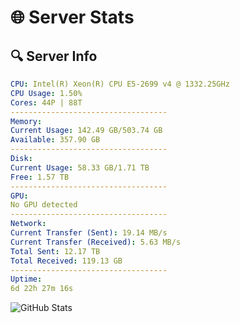# 🌐 Server Stats
## 🔍 Server Info
```yaml
CPU: Intel(R) Xeon(R) CPU E5-2699 v4 @ 1332.25GHz
CPU Usage: 1.50%
Cores: 44P | 88T
-----------------------------------
Memory:
Current Usage: 142.49 GB/503.74 GB
Available: 357.90 GB
-----------------------------------
Disk:
Current Usage: 58.33 GB/1.71 TB
Free: 1.57 TB
-----------------------------------
GPU:
No GPU detected
-----------------------------------
Network:
Current Transfer (Sent): 19.14 MB/s
Current Transfer (Received): 5.63 MB/s
Total Sent: 12.17 TB
Total Received: 119.13 GB
-----------------------------------
Uptime:
6d 22h 27m 16s
```
![GitHub Stats](https://img.shields.io/badge/Updated-2025-03-14_19:50:05-blue)